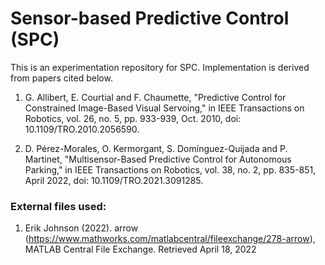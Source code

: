 # Sensor-based Predictive Control (SPC)

This is an experimentation repository for SPC. Implementation is derived from papers cited below.

1. G. Allibert, E. Courtial and F. Chaumette, "Predictive Control for Constrained Image-Based Visual Servoing," in IEEE Transactions on Robotics, vol. 26, no. 5, pp. 933-939, Oct. 2010, doi: 10.1109/TRO.2010.2056590.

2. D. Pérez-Morales, O. Kermorgant, S. Domínguez-Quijada and P. Martinet, "Multisensor-Based Predictive Control for Autonomous Parking," in IEEE Transactions on Robotics, vol. 38, no. 2, pp. 835-851, April 2022, doi: 10.1109/TRO.2021.3091285.

### External files used:

1. Erik Johnson (2022). arrow (https://www.mathworks.com/matlabcentral/fileexchange/278-arrow), MATLAB Central File Exchange. Retrieved April 18, 2022
